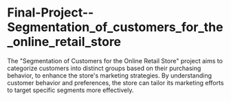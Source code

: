 # Final-Project--Segmentation_of_customers_for_the_online_retail_store
The "Segmentation of Customers for the Online Retail Store" project aims to categorize customers into distinct groups based on their purchasing behavior, to enhance the store's marketing strategies. By understanding customer behavior and preferences, the store can tailor its marketing efforts to target specific segments more effectively.

